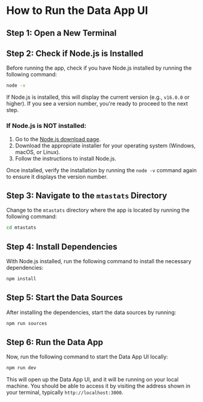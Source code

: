 # How to Run the Data App UI

## Step 1: Open a New Terminal

## Step 2: Check if Node.js is Installed

Before running the app, check if you have Node.js installed by running the following command:

```bash
node -v
```

If Node.js is installed, this will display the current version (e.g., `v16.0.0` or higher). If you see a version number, you're ready to proceed to the next step.

### If Node.js is NOT installed:

1. Go to the [Node.js download page](https://nodejs.org/).
2. Download the appropriate installer for your operating system (Windows, macOS, or Linux).
3. Follow the instructions to install Node.js.

Once installed, verify the installation by running the `node -v` command again to ensure it displays the version number.

## Step 3: Navigate to the `mtastats` Directory

Change to the `mtastats` directory where the app is located by running the following command:

```bash
cd mtastats
```

## Step 4: Install Dependencies

With Node.js installed, run the following command to install the necessary dependencies:

```bash
npm install
```

## Step 5: Start the Data Sources

After installing the dependencies, start the data sources by running:

```bash
npm run sources
```

## Step 6: Run the Data App

Now, run the following command to start the Data App UI locally:

```bash
npm run dev
```

This will open up the Data App UI, and it will be running on your local machine. You should be able to access it by visiting the address shown in your terminal, typically `http://localhost:3000`.
